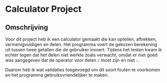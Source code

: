 # Calculator Project

## Omschrijving

Voor dit project heb ik een calculator gemaakt die kan optellen, aftrekken, vermenigvuldigen en delen. Het programma voert de gekozen berekening uit tussen twee getallen die de gebruiker invoert. Tijdens het testen kwam ik echter tegen dat het delen niet werkte zoals verwacht, omdat er niet goed was aangegeven dat de operator voor delen `/` moet zijn en niet `:`.

Daarom heb ik wat validaties toegevoegd om dit soort fouten te voorkomen en het programma gebruiksvriendelijker te maken.


